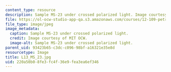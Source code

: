 ```yaml
---
content_type: resource
description: Sample MS-23 under crossed polarized light. Image courtesy of MIT OCW.
file: https://ol-ocw-studio-app-qa.s3.amazonaws.com/courses/12-109-petrology-fall-2005/220a50b08fe3fc4f36e9fea3ea6ef346_L13_MS_23.jpg
file_type: image/jpeg
image_metadata:
  caption: Sample MS-23 under crossed polarized light.
  credit: Image courtesy of MIT OCW.
  image-alt: Sample MS-23 under crossed polarized light.
parent_uid: 93423b65-c3dc-c096-98bf-a16321e35e8d
resourcetype: Image
title: L13_MS_23.jpg
uid: 220a50b0-8fe3-fc4f-36e9-fea3ea6ef346
---
```

